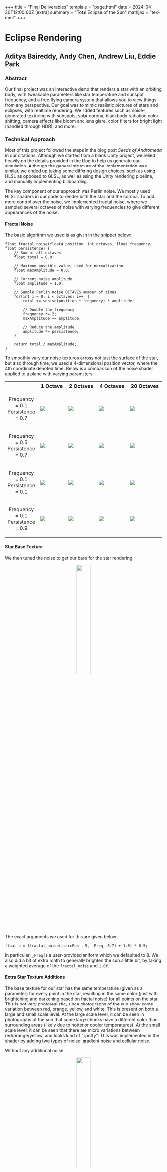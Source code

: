 +++
title = "Final Deliverables"
template = "page.html"
date = 2024-04-30T12:00:00Z
[extra]
summary = "Total Eclipse of the Sun"
mathjax = "tex-mml"
+++

# Eclipse Rendering
## Aditya Baireddy, Andy Chen, Andrew Liu, Eddie Park

### Abstract

Our final project was an interactive demo that renders a star with an orbiting body, with tweakable parameters like star temperature and sunspot frequency, and a free flying camera system that allows you to view things from any perspective. Our goal was to mimic realistic pictures of stars and eclipses, with realtime rendering. We added features such as noise-generated texturing with sunspots, solar corona, blackbody radiation color shifting, camera effects like bloom and lens glare, color filters for bright light (handled through HDR), and more. 

### Technical Approach 

Most of this project followed the steps in the blog post *Seeds of Andromeda* in our citations. Although we started from a blank Unity project, we relied heavily on the details provided in the blog to help us generate our simulation. Although the general structure of the implementation was similar, we ended up taking some differing design choices, such as using HLSL as opposed to GLSL, as well as using the Unity rendering pipeline, and manually implementing billboarding.   

The key component of our approach was Perlin noise. We mostly used HLSL shaders in our code to render both the star and the corona. To add more control over the noise, we implemented fractal noise, where we sampled several octaves of noise with varying frequencies to give different appearances of the noise.

#### Fractal Noise

The basic algorithm we used is as given in the snippet below:

```
float fractal_noise(float4 position, int octaves, float frequency, float persistence) {
	// Sum of all octaves
	float total = 0.0;
	
	// Maximum possible value, used for normalization
	float maxAmplitude = 0.0;
	
	// Current noise amplitude
	float amplitude = 1.0;

	// Sample Perlin noise OCTAVES number of times
	for(int i = 0; i < octaves; i++) {
		total += snoise(position * frequency) * amplitude;
		
		// Double the frequency
		frequency *= 2;
		maxAmplitude += amplitude;
		
		// Reduce the amplitude
		amplitude *= persistence;
	}

	return total / maxAmplitude;
}
```

To smoothly vary our noise textures across not just the surface of the star, but also through time, we used a 4-dimensional position vector, where the 4th coordinate denoted time. Below is a comparison of the noise shader applied to a plane with varying parameters:

<style>
img {
  margin-left: auto;
  margin-right: auto;
}
</style>

<table>
	<tr>
		<th style="width:10%"> </th>
		<th> 1 Octave </th>
		<th> 2 Octaves </th>
		<th> 4 Octaves </th>
		<th> 20 Octaves </th>
	</tr>
	<tr>
		<td> <p style="text-align:center"> Frequency = 0.1 <br> Persistence = 0.7 </p> </td>
		<td> <img src="./fractal_noise_1o_0.1f_0.7p.png"> </td>
		<td> <img src="./fractal_noise_2o_0.1f_0.7p.png"> </td>
		<td> <img src="./fractal_noise_4o_0.1f_0.7p.png"> </td>
		<td> <img src="./fractal_noise_20o_0.1f_0.7p.png"> </td>
	</tr>
	<tr>
		<td> <p style="text-align:center"> Frequency = 0.5 <br> Persistence = 0.7 </p> </td>
		<td> <img src="./fractal_noise_1o_0.5f_0.7p.png"> </td>
		<td> <img src="./fractal_noise_2o_0.5f_0.7p.png"> </td>
		<td> <img src="./fractal_noise_4o_0.5f_0.7p.png"> </td>
		<td> <img src="./fractal_noise_20o_0.5f_0.7p.png"> </td>
	</tr>
	<tr>
		<td> <p style="text-align:center"> Frequency = 0.1 <br> Persistence = 0.1 </p> </td>
		<td> <img src="./fractal_noise_1o_0.1f_0.1p.png"> </td>
		<td> <img src="./fractal_noise_2o_0.1f_0.1p.png"> </td>
		<td> <img src="./fractal_noise_4o_0.1f_0.1p.png"> </td>
		<td> <img src="./fractal_noise_20o_0.1f_0.1p.png"> </td>
	</tr>
	<tr>
		<td> <p style="text-align:center"> Frequency = 0.1 <br> Persistence = 0.9 </p> </td>
		<td> <img src="./fractal_noise_1o_0.1f_0.9p.png"> </td>
		<td> <img src="./fractal_noise_2o_0.1f_0.9p.png"> </td>
		<td> <img src="./fractal_noise_4o_0.1f_0.9p.png"> </td>
		<td> <img src="./fractal_noise_20o_0.1f_0.9p.png"> </td>
	</tr>
</table>

#### Star Base Texture

We then tuned the noise to get our base for the star rendering:

<p style="text-align:center">
<img src="./base_sun.png" style="width:30%">
</p>

The exact arguments we used for this are given below:
```
float n = (fractal_noise(i.srcPos , 5, _Freq, 0.7) + 1.0) * 0.5;
```
In particular, `_Freq` is a user-provided uniform which we defaulted to 8. We also did a bit of extra math to generally brighten the sun a little bit, by taking a weighted average of the `fractal_noise` and `1.0f`.

#### Extra Star Texture Additions

The base texture for our star has the same temperature (given as a parameter) for every point in the star, resulting in the same color 
(just with brightening and darkening based on fractal noise) for all points on the star. This is not very photorealistic, since 
photographs of the sun show some variation between red, orange, yellow, and white. This is present on both a large and small scale 
level. At the large scale level, it can be seen in photographs of the sun that some large chunks have a different color than 
surrounding areas (likely due to hotter or cooler temperatures). At the small scale level, it can be seen that there are micro 
variations between red/orange/yellow, and looks kind of "spotty". This was implemented in the shader by adding two types of noise: 
gradient noise and cellular noise.

Without any additional noise:

<p style="text-align:center">
<img src="./nothing_sun.png" style="width:30%">
</p>

The negative of cellular noise was added to the temperature to simulate variations in color at a small scale level. Cellular noise 
is noise that resembles cells, where the visual effect is the coordinate space being partitioned into multiple "cells" which have 
a clear barrier on the outside, and are brighter closer to the center of the cell. The negative of this noise was added to make a 
faint cell structure where the boundaries are higher temperature/brighter (yellow) and the inside is lower temperature (red).

With only cellular noise on top of the base texture:

<p style="text-align:center">
<img src="./cellular_sun.png" style="width:30%">
</p>

Gradient noise (scaled by an appropriate factor) was added to the temperature to simulate variations in color for large chunks. 
Gradient noise when scaled by an appropriate factor can be used to have shading that looks like "splatters" where there is a 
gradual transition between the color on the outside of the splatter to the color of the splatter. For the sun, the "splatters" were 
low (or high) temperatures, and produced a gradual transition between red-orange to yellow-orange, for example.

With gradient noise and cellular noise on top of the base texture:

<p style="text-align:center">
<img src="./nice_sun.png" style="width:30%">
</p>
#### Sunspots

We used the below code snippet of code to generate our sunspots.
```
float s = 0.3;
float t1 = snoise(sPosition * _ssFreq) - s;
float t2 = snoise((sPosition + _Radius) * _ssFreq) - s;
float ss = (max(t1, 0.0) * max(t2, 0.0)) * 2.0;

// Accumulate total noise
float total = n - ss;
```

This code uses more perlin noise, albeit at a lower frequency (`_ssFreq` denotes the sunspot frequency uniform), and subtracting this from our total to create dark spots on the surface of the star. The purpose of the `t2` parameter along with the `_Radius` parameter was to properly adjust the sunspots based on real stars. Sunspots in stars tend to be the same size, but larger stars have more sunspots. To emulate this, we simulated more but smaller sunspots on larger stars. For images of sunspots, see the results section below.

#### Blackbody Radiation and Color Shifting
The noise-based rendering only gives the brightness of the light, but using some physics it's possible to compute the color of the light based on the temperature of the star. There are two components that need to be accounted for: the actual color of the blackbody radiation itself, and the change in intensity. The formula for computing blackbody radiation wavelength strength is given by

$$\displaystyle B_{\lambda }(\lambda ,T)={\frac {2hc^{2}}{\lambda ^{5}}}{\frac {1}{e^{ hc / (\lambda k_{\mathrm {B} }T)}-1}}$$

where $T$ is temperature and $\lambda$ is the desired wavelength. Computing this in real time with graphics is possible, but a little complicated with shaders because of the size of the numbers involved, and because the color gamut of the display is not necessarily known in advance, so figuring out what wavelengths exactly to use for each of the red, green, and blue LEDs is somewhat of a guessing game by the time we get to the shader. Instead, we used a texture that computed the color based on temperature in advance, and merely sampled from it based on an input temperature, which is both faster and easier.

For the intensity, we were still facing some similar shader issues as with color, so we again used a workaround: we approximated the increase in intensity for each color by some "magic" linear equations, shown below along with the total color obtained from the blackbody radiation code:
```	
// some linear interpolation of temperature to read from the temperature texture, 
// which handles between 800 K and 30,000 K
float u = (_Temp - 800.0) / 29200.0;
float4 color = tex2D(_TempTex, float2(u, 0));
// this code is refactored here to be easier to read
float colorRedShift = _Temp * (0.0534 / 255.0) - (43.0/255.0);
float colorGreenShift = _Temp * (0.0628 / 255.0) - (77.0 / 255.0);
float colorBlueShift = _Temp * (0.0735/255.0) - (115.0/255.0);
float4 tempColorShift = float4(colorRedShift,colorGreenShift,colorBlueShift,1.0);
return float4(total, total, total, 1) * shiftedColor;
```

`_Temp` is the input temperature, and `total` is the brightness computed by the noise functions as described earlier.

#### Corona Rendering

We also used fractal noise for the star's corona. The main approach was to sample the noise function based on time and the unit vector pointing from the sun to the pixel we wanted to color, and use the distance from the star to judge how bright the corona should be. (It's necessary to sample on time to make the noise actually change.) However, doing this alone doesn't create a convincing corona; it's too circular, it has lines pointing directly away from the star which looks extremely stiff and unnatural, and it flickers in and out of brightness with no rhyme or reason. In order to fix this, there were two main tricks we used to create something more similar to a real star's corona:
- We sampled from the noise function (three times, once each for x,y,z) based on the position and time to introduce a jitter to the position of the vertex. This jittered position was then normalized and used to sample again (again with time) to end up with a position jittered roughly with respect to its angle emanating outward from the sun. Finally, we used this position to calculate distance from the sun, and scaled brightness inversely to this distance to make parts of the corona closer to the sun brighter. This handles two of our problems: one, it makes the corona less circular, and two, it gets rid of the straight lines and replaces them with more smooth curves and spikes reminiscent of a real corona.
```
	// generate jittered position by jittering each coordinate
	float sx = snoise(_Freq * float4(i.srcPos.xyz, t));
	float sy = snoise(_Freq * float4((i.srcPos.xyz + 2000.0), t));
	float sz = snoise(_Freq * float4((i.srcPos.xyz + 4000.0), t));
	float3 jitter = float3(sx,sy,sz) * 0.12; 

	// normalize jittered position to get a noisy angle
	float3 nJitterDist = normalize(i.srcPos.xyz + jitter);

	// use noisy angle to find noisy position based on angle
	float3 position = i.srcPos.xyz + snoise(float4(nJitterDist, t * _Thickness)/_Thickness) * .2;
```
- When sampling from the noise function, instead of sampling directly based on time, we sampled based on the time minus the distance from the pixel to the star (scaled by a constant). This creates the appearance of the particles of the corona moving outward from the star (as they do in reality), as the last noise sample is only based on the angle (roughly) and time minus distance. 
```
	// i.srcPos.w just contains time, stored in position in vert shader to send to frag shader
    float t = (i.srcPos.w - length(i.srcPos.xyz)) * _Speed; 
```

#### Post-Processing Effects

Additionally, we also used some Unity built-in features to add post processing effects to make our rendering appear more photorealistic to solar photography. We used three main post processing features to accomplish this:

- Bloom
- Color Filtering
- Lens Flare

The bloom ended up making our corona effects more realistic by allowing the light emitted from the corona billboard to bleed a little bit over the surface of the moon, especially in the slight deviations due to the height map applied to the moon's surface.

The color filtering was applied to resemble a solar filter, as to make the star more realistic, we heavily increased the brightness of the sun. The filtering, which just decreased brightness globally allowed the features of the sun such as the surface texture to be visible, and also completely darkened the image of the moon, which in our opinion made it look like actual eclipse photography.

Finally, the lens flare effect was added mostly for fun, since a bit of lens flare makes our rendering look nice :)

#### Challenges
Though two of our group members had previous Unity experience, it was the other two members' first time using Unity, which was a challenging experience. In particular, writing scripts and shaders was particularly challenging, not only because they were in relatively unfamiliar languages (C# and HLSL), but also because we had to interface with Unity built-ins, of which the documentation was not very helpful at explaining how to use it. Searching for resources online often ended up with looking at long, mostly unhelpful forum threads. Many tasks that were presumed easy ended up being far more time consuming than initially planned.

One of these challenges was incorporating the fractal noise generation into our Sun rendering. Namely, while it worked to generate some noise, it did not look very good, as it was super granular and pixelated. We spent a considerable amount of time tuning the parameters and tweaking the algorithm in order to get results that we were satisfied with. 

Another one of these challenges was implementing the corona shader as a billboard. While we initially tried to use pre-existing implementations of billboards, and even tried to follow an opengl tutorial, we found that it did not work for some reason. After fruitless hours of debugging, we decided to implement it ourselves, using a vertex shader to dynamically transform the coordinates of the corners of the plane in world space, such that the normal vector pointed towards the current camera position.

Rendering the moon was also a challenge, as Unity did not have a built-in displacement mapping function for objects. We tried to use third-party packages that included displacement mapping, but there were some notable issues, particularly that there was significant distortion of the textures near the poles of the sphere. Thus, we ended up writing our own displacement mapping shader using our knowledge from homework 4.

We also had trouble with getting HDR rendering to work: originally, we added HDR directly to the shaders we wrote, but this didn't play well with Unity and our implementation of color filtering, making the scene appear much darker than it should. There wasn't an easy workaround for this, since we were planning to use an in-scene translucent filter to shift down color, but at that point the pixel values were written to the screen buffer by the shader. The solution was to introduce a volume around the Sun which filtered some light out (while remaining in the HDR range), and use post-processing effects for the color filter which played nicely with the HDR rendering.

#### Learnings
We had a fair amount of learning moments while completing this project.
1. It was far easier for us to do partner programming on one computer than to try to work separately on our own computers. We initially tried to work separately, but found that we encountered lots of unintelligible merge conflicts, and ended up having to do a bunch of work again transferring the results from one computer to another.
2. Choosing the right parameters (frequency, strength, radius, temperature, size, thickness, etc.) is really important for rendering images that look good. Choosing the wrong values for these parameters can lead to results that look really weird.
3. While we ended up sticking with Unity for this project, we were ultimately unhappy with the framework and felt that it would've been easier to operate in C++ by perhaps modifying one of the homework skeleton codes.


### Results

Below is a static image of the initial state of our simulation, which places the camera at the right distance from the moon and the sun to resemble a total solar eclipse.

<p style="text-align:center">
<img src="./eclipse.png" style="width:50%">
</p>

Below is an image of the sun without an eclipsing moon:

<p style="text-align:center">
<img src="./sun_final.png" style="width:50%">
</p>

In addition, by modifying the distance between the camera and the scene, we are able to simulate an annular eclipse, and by rotating the camera around the sun, we are able to simulate a partial eclipse:

<p style="text-align:center">
<img src="./sun_annular.png" style="width:30%"> <img src="./sun_partial.png" style="width:30%">
<br>
Above left: a simulation of an annular eclipse. Above right: a simulation of a partial eclipse
</p>

Below is an example of two different star temperatures, demonstrating blackbody radiation.

<p style="text-align:center">
<img src="./sun_warmer.png" style="width:30%"> <img src="./sun_hot.png" style="width:30%">
<br>
Above left: a simulation of a star at approximately 3200K. Above right: a simulation of a star at approximately 4500K.
</p>

And below is a video of just the sun simulation:

<iframe src="https://drive.google.com/file/d/1ZO1PtC9ElPNYYRDdV1CoQ5Jp9RfLcFMn/preview" width="640" height="480" allow="autoplay"></iframe>

### Moon Texture

In the main eclipse renderings, we opted to shoot for a more photorealistic result, where the camera had a solar filter which causes the moon to appear pitch black. However in this image, we manually increased the brightness of the Moon to demonstrate the texturing of the Moon. We applied a displacement map onto the moon, though due to the displacement scale, it is not immediately apparent.   

<p style="text-align:center">
<img src="./moon_texture_demo.png" style="width:30%"> <img src="./moon_displacement.png" style="width:30%">
<br>
Above left: the texture of the moon, with brightness manually increased. Above right: the displaced mesh of the moon.
</p>

### Deliverable Video

<iframe src="https://drive.google.com/file/d/1hW5jzforOLcZgpmrHi9ynKMa8VO7BY5i/preview" width="640" height="480" allow="autoplay"></iframe>

Slides used in the presentation (berkeley dot edu account required):
[link](https://docs.google.com/presentation/d/19kLU-L7-MMxgaKtwYwKvchTDfSHwOQKX_LohvK8FFuE/edit?usp=sharing)

### References

1. Procedural Star Rendering. Benjamin Arnold, Seed of Andromeda. https://web.archive.org/web/20150910041136/https://www.seedofandromeda.com/blogs/51-procedural-star-rendering.
2. 2D / 3D / 4D optimised Perlin Noise Cg/HLSL library (cginc). https://forum.unity.com/threads/2d-3d-4d-optimised-perlin-noise-cg-hlsl-library-cginc.218372/.
3. What color is a blackbody? Mitchell Charity. http://www.vendian.org/mncharity/dir3/blackbody/.
4. CGI Moon Kit. Ernie Wright, Nasa's Scientific Visualization Studio. https://svs.gsfc.nasa.gov/cgi-bin/details.cgi?aid=4720.
5. Billboards. OpenGL-Tutorial. https://www.opengl-tutorial.org/intermediate-tutorials/billboards-particles/billboards/


### Contributions from each team member

Aditya worked on setting up the interactive freecam camera system, blackbody radiation shading, and the corona billboard. Andrew worked on setting up the framework, generating the perlin and fractal noise, adding sunspots, and updating the camera system to have controllable speed and orbit mode. Andy worked on adding cellular noise and granules to the sun. Eddie worked on rendering the moon textures displacement, and improving the camera system quality of life. We all contributed to the website, report, and video.
